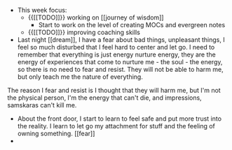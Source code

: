 -  This week focus:
    - {{[[TODO]]}} working on [[journey of wisdom]]
        - Start to work on the level of creating MOCs and evergreen notes
    - {{[[TODO]]}} improving coaching skills
- Last night [[dream]], I have a fear about bad things, unpleasant things, I feel so much disturbed that I feel hard to center and let go. I need to remember that everything is just energy nurture energy, they are the energy of experiences that come to nurture me - the soul - the energy, so there is no need to fear and resist. They will not be able to harm me, but only teach me the nature of everything.

The reason I fear and resist is I thought that they will harm me, but I'm not the physical person, I'm the energy that can't die, and impressions, samskaras can't kill me.
- About the front door, I start to learn to feel safe and put more trust into the reality. I learn to let go my attachment for stuff and the feeling of owning something. [[fear]]
- 
